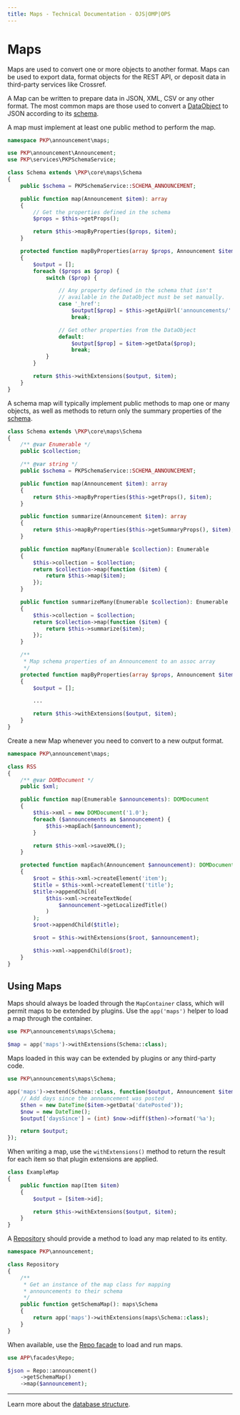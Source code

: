 ```yaml
---
title: Maps - Technical Documentation - OJS|OMP|OPS
---
```


# Maps

Maps are used to convert one or more objects to another format. Maps can be used to export data, format objects for the REST API, or deposit data in third-party services like Crossref.

A Map can be written to prepare data in JSON, XML, CSV or any other format. The most common maps are those used to convert a [DataObject](./architecture-entities#dataobject) to JSON according to its [schema](./architecture-entities#schema).

A map must implement at least one public method to perform the map.

```php
namespace PKP\announcement\maps;

use PKP\announcement\Announcement;
use PKP\services\PKPSchemaService;

class Schema extends \PKP\core\maps\Schema
{
    public $schema = PKPSchemaService::SCHEMA_ANNOUNCEMENT;

    public function map(Announcement $item): array
    {
        // Get the properties defined in the schema
        $props = $this->getProps();

        return $this->mapByProperties($props, $item);
    }

    protected function mapByProperties(array $props, Announcement $item): array
    {
        $output = [];
        foreach ($props as $prop) {
            switch ($prop) {

                // Any property defined in the schema that isn't
                // available in the DataObject must be set manually.
                case '_href':
                    $output[$prop] = $this->getApiUrl('announcements/' . $item->getId());
                    break;

                // Get other properties from the DataObject
                default:
                    $output[$prop] = $item->getData($prop);
                    break;
            }
        }

        return $this->withExtensions($output, $item);
    }
}
```

A schema map will typically implement public methods to map one or many objects, as well as methods to return only the summary properties of the [schema](./architecture-entities.md#schema).

```php
class Schema extends \PKP\core\maps\Schema
{
    /** @var Enumerable */
    public $collection;

    /** @var string */
    public $schema = PKPSchemaService::SCHEMA_ANNOUNCEMENT;

    public function map(Announcement $item): array
    {
        return $this->mapByProperties($this->getProps(), $item);
    }

    public function summarize(Announcement $item): array
    {
        return $this->mapByProperties($this->getSummaryProps(), $item);
    }

    public function mapMany(Enumerable $collection): Enumerable
    {
        $this->collection = $collection;
        return $collection->map(function ($item) {
            return $this->map($item);
        });
    }

    public function summarizeMany(Enumerable $collection): Enumerable
    {
        $this->collection = $collection;
        return $collection->map(function ($item) {
            return $this->summarize($item);
        });
    }

    /**
     * Map schema properties of an Announcement to an assoc array
     */
    protected function mapByProperties(array $props, Announcement $item): array
    {
        $output = [];

        ...

        return $this->withExtensions($output, $item);
    }
}
```

Create a new Map whenever you need to convert to a new output format.

```php
namespace PKP\announcement\maps;

class RSS
{
    /** @var DOMDocument */
    public $xml;

    public function map(Enumerable $announcements): DOMDocument
    {
        $this->xml = new DOMDocument('1.0');
        foreach ($announcements as $announcement) {
            $this->mapEach($announcement);
        }

        return $this->xml->saveXML();
    }

    protected function mapEach(Announcement $announcement): DOMDocument
    {
        $root = $this->xml->createElement('item');
        $title = $this->xml->createElement('title');
        $title->appendChild(
            $this->xml->createTextNode(
                $announcement->getLocalizedTitle()
            )
        );
        $root->appendChild($title);

        $root = $this->withExtensions($root, $announcement);

        $this->xml->appendChild($root);
    }
}
```

## Using Maps

Maps should always be loaded through the `MapContainer` class, which will permit maps to be extended by plugins. Use the `app('maps')` helper to load a map through the container.

```php
use PKP\announcements\maps\Schema;

$map = app('maps')->withExtensions(Schema::class);
```

Maps loaded in this way can be extended by plugins or any third-party code.

```php
use PKP\announcements\maps\Schema;

app('maps')->extend(Schema::class, function($output, Announcement $item, Schema $map) {
    // Add days since the announcement was posted
    $then = new DateTime($item->getData('datePosted'));
    $now = new DateTime();
    $output['daysSince'] = (int) $now->diff($then)->format('%a');

    return $output;
});
```

When writing a map, use the `withExtensions()` method to return the result for each item so that plugin extensions are applied.

```php
class ExampleMap
{
    public function map(Item $item)
    {
        $output = [$item->id];

        return $this->withExtensions($output, $item);
    }
}
```

A [Repository](./architecture-repositories.md) should provide a method to load any map related to its entity.

```php
namespace PKP\announcement;

class Repository
{
    /**
     * Get an instance of the map class for mapping
     * announcements to their schema
     */
    public function getSchemaMap(): maps\Schema
    {
        return app('maps')->withExtensions(maps\Schema::class);
    }
}
```

When available, use the [Repo facade](./architecture-repositories.md) to load and run maps.

```php
use APP\facades\Repo;

$json = Repo::announcement()
    ->getSchemaMap()
    ->map($announcement);
```

---

Learn more about the [database structure](./architecture-database).
